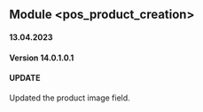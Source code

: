 ## Module <pos_product_creation>

#### 13.04.2023
#### Version 14.0.1.0.1
#### UPDATE
Updated the product image field.